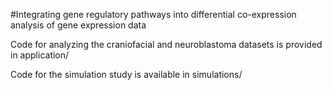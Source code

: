 #Integrating gene regulatory pathways into differential co-expression analysis of gene expression data

Code for analyzing the craniofacial and neuroblastoma datasets is provided in application/

Code for the simulation study is available in simulations/

  
